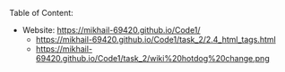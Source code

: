 Table of Content:
- Website: https://mikhail-69420.github.io/Code1/
    - https://mikhail-69420.github.io/Code1/task_2/2.4_html_tags.html
    - https://mikhail-69420.github.io/Code1/task_2/wiki%20hotdog%20change.png
